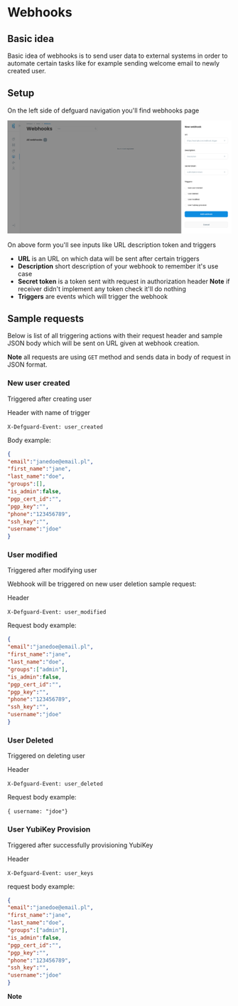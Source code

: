 # Webhooks

## Basic idea

Basic idea of webhooks is to send user data to external systems in order to automate certain tasks like for example sending welcome email to newly created user.

## Setup

On the left side of defguard navigation you'll find webhooks page

![New webhook form](../.gitbook/assets/webhookform.png)

On above form you'll see inputs like URL description token and triggers

* **URL** is an URL on which data will be sent after certain triggers
* **Description** short description of your webhook to remember it's use case
* **Secret token** is a token sent with request in authorization header **Note** if receiver didn't implement any token check it'll do nothing
* **Triggers** are events which will trigger the webhook

## Sample requests

Below is list of all triggering actions with their request header and sample JSON body which will be sent on URL given at webhook creation.

**Note** all requests are using `GET` method and sends data in body of request in JSON format.

### New user created

Triggered after creating user

Header with name of trigger

`X-Defguard-Event: user_created`

Body example:

```json
{
"email":"janedoe@email.pl",
"first_name":"jane",
"last_name":"doe",
"groups":[],
"is_admin":false,
"pgp_cert_id":"",
"pgp_key":"",
"phone":"123456789",
"ssh_key":"",
"username":"jdoe"
}
```

### User modified

Triggered after modifying user

Webhook will be triggered on new user deletion sample request:

Header

`X-Defguard-Event: user_modified`

Request body example:

```json
{
"email":"janedoe@email.pl",
"first_name":"jane",
"last_name":"doe",
"groups":["admin"],
"is_admin":false,
"pgp_cert_id":"",
"pgp_key":"",
"phone":"123456789",
"ssh_key":"",
"username":"jdoe"
}
```

### User Deleted

Triggered on deleting user

Header

`X-Defguard-Event: user_deleted`

Request body example:

`{ username: "jdoe"}`

### User YubiKey Provision

Triggered after successfully provisioning YubiKey

Header

`X-Defguard-Event: user_keys`

request body example:

```json
{
"email":"janedoe@email.pl",
"first_name":"jane",
"last_name":"doe",
"groups":["admin"],
"is_admin":false,
"pgp_cert_id":"",
"pgp_key":"",
"phone":"123456789",
"ssh_key":"",
"username":"jdoe"
}
```

**Note**
